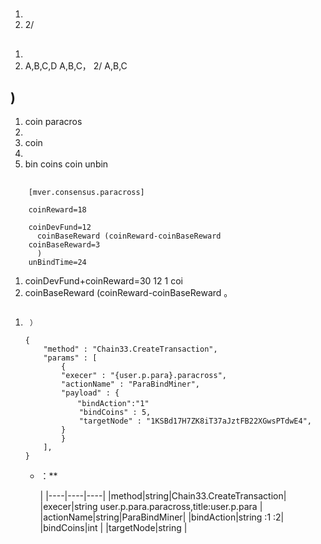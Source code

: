 # 
   

## 
1.  
1. 2/ 

## 
1.  
1.  A,B,C,D A,B,C，  2/    A,B,C   

##  )
1.   coin paracros  
1. 
1. coin 
1.  
1. bin coins coin  unbin 

## 
 
```
    [mver.consensus.paracross]
     
    coinReward=18
     
    coinDevFund=12
      coinBaseReward (coinReward-coinBaseReward 
    coinBaseReward=3
      )
    unBindTime=24
```
1. coinDevFund+coinReward=30  12 1 coi 
1.  coinBaseReward (coinReward-coinBaseReward 。

## 
1.      ）

    ```
    {
        "method" : "Chain33.CreateTransaction",
        "params" : [
            {
            "execer" : "{user.p.para}.paracross",
            "actionName" : "ParaBindMiner",
            "payload" : {
    　　　　　　　"bindAction":"1"
                "bindCoins" : 5,
                "targetNode" : "1KSBd17H7ZK8iT37aJztFB22XGwsPTdwE4",
            }
            }
        ],
    }
    ```

    * ：**

       |
    |----|----|----|
    |method|string|Chain33.CreateTransaction|
    |execer|string user.p.para.paracross,title:user.p.para |
    |actionName|string|ParaBindMiner|
    |bindAction|string :1 :2|
    |bindCoins|int   |
    |targetNode|string  |



